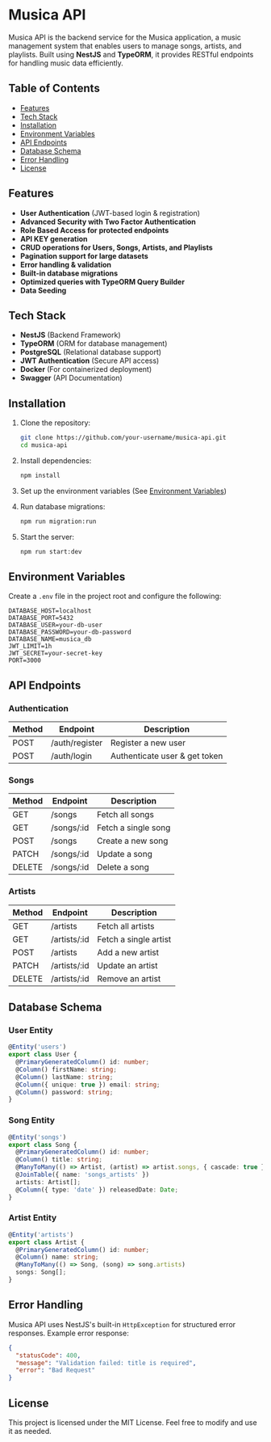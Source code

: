 # Musica API

Musica API is the backend service for the Musica application, a music management system that enables users to manage songs, artists, and playlists. Built using **NestJS** and **TypeORM**, it provides RESTful endpoints for handling music data efficiently.

## Table of Contents
- [Features](#features)
- [Tech Stack](#tech-stack)
- [Installation](#installation)
- [Environment Variables](#environment-variables)
- [API Endpoints](#api-endpoints)
- [Database Schema](#database-schema)
- [Error Handling](#error-handling)
- [License](#license)

## Features
- **User Authentication** (JWT-based login & registration)
- **Advanced Security with Two Factor Authentication**
- **Role Based Access for protected endpoints**
- **API KEY generation**
- **CRUD operations for Users, Songs, Artists, and Playlists**
- **Pagination support for large datasets**
- **Error handling & validation**
- **Built-in database migrations**
- **Optimized queries with TypeORM Query Builder**
- **Data Seeding**

## Tech Stack
- **NestJS** (Backend Framework)
- **TypeORM** (ORM for database management)
- **PostgreSQL** (Relational database support)
- **JWT Authentication** (Secure API access)
- **Docker** (For containerized deployment)
- **Swagger** (API Documentation)

## Installation

1. Clone the repository:
   ```bash
   git clone https://github.com/your-username/musica-api.git
   cd musica-api
   ```

2. Install dependencies:
   ```bash
   npm install
   ```

3. Set up the environment variables (See [Environment Variables](#environment-variables))

4. Run database migrations:
   ```bash
   npm run migration:run
   ```

5. Start the server:
   ```bash
   npm run start:dev
   ```

## Environment Variables
Create a `.env` file in the project root and configure the following:
```env
DATABASE_HOST=localhost
DATABASE_PORT=5432
DATABASE_USER=your-db-user
DATABASE_PASSWORD=your-db-password
DATABASE_NAME=musica_db
JWT_LIMIT=1h
JWT_SECRET=your-secret-key
PORT=3000
```

## API Endpoints
### **Authentication**
| Method | Endpoint            | Description               |
|--------|--------------------|---------------------------|
| POST   | /auth/register     | Register a new user       |
| POST   | /auth/login        | Authenticate user & get token |

### **Songs**
| Method | Endpoint       | Description |
|--------|---------------|-------------|
| GET    | /songs        | Fetch all songs |
| GET    | /songs/:id    | Fetch a single song |
| POST   | /songs        | Create a new song |
| PATCH  | /songs/:id    | Update a song |
| DELETE | /songs/:id    | Delete a song |

### **Artists**
| Method | Endpoint       | Description |
|--------|---------------|-------------|
| GET    | /artists      | Fetch all artists |
| GET    | /artists/:id  | Fetch a single artist |
| POST   | /artists      | Add a new artist |
| PATCH  | /artists/:id  | Update an artist |
| DELETE | /artists/:id  | Remove an artist |

## Database Schema
### **User Entity**
```typescript
@Entity('users')
export class User {
  @PrimaryGeneratedColumn() id: number;
  @Column() firstName: string;
  @Column() lastName: string;
  @Column({ unique: true }) email: string;
  @Column() password: string;
}
```

### **Song Entity**
```typescript
@Entity('songs')
export class Song {
  @PrimaryGeneratedColumn() id: number;
  @Column() title: string;
  @ManyToMany(() => Artist, (artist) => artist.songs, { cascade: true })
  @JoinTable({ name: 'songs_artists' })
  artists: Artist[];
  @Column({ type: 'date' }) releasedDate: Date;
}
```

### **Artist Entity**
```typescript
@Entity('artists')
export class Artist {
  @PrimaryGeneratedColumn() id: number;
  @Column() name: string;
  @ManyToMany(() => Song, (song) => song.artists)
  songs: Song[];
}
```

## Error Handling
Musica API uses NestJS's built-in `HttpException` for structured error responses. Example error response:
```json
{
  "statusCode": 400,
  "message": "Validation failed: title is required",
  "error": "Bad Request"
}
```

## License
This project is licensed under the MIT License. Feel free to modify and use it as needed.

